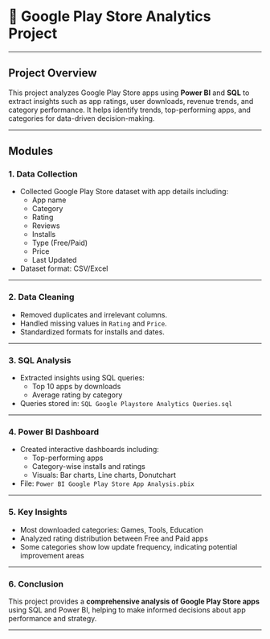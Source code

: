# 📱 **Google Play Store Analytics Project**

---

## **Project Overview**
This project analyzes Google Play Store apps using **Power BI** and **SQL** to extract insights such as app ratings, user downloads, revenue trends, and category performance. It helps identify trends, top-performing apps, and categories for data-driven decision-making.

---

## **Modules**

### **1. Data Collection**
- Collected Google Play Store dataset with app details including:
  - App name
  - Category
  - Rating
  - Reviews
  - Installs
  - Type (Free/Paid)
  - Price
  - Last Updated
- Dataset format: CSV/Excel

---

### **2. Data Cleaning**
- Removed duplicates and irrelevant columns.
- Handled missing values in `Rating` and `Price`.
- Standardized formats for installs and dates.

---

### **3. SQL Analysis**
- Extracted insights using SQL queries:
  - Top 10 apps by downloads
  - Average rating by category
- Queries stored in: `SQL Google Playstore Analytics Queries.sql`

---

### **4. Power BI Dashboard**
- Created interactive dashboards including:
  - Top-performing apps
  - Category-wise installs and ratings
  - Visuals: Bar charts, Line charts, Donutchart
- File: `Power BI Google Play Store App Analysis.pbix`

---

### **5. Key Insights**
- Most downloaded categories: Games, Tools, Education
- Analyzed rating distribution between Free and Paid apps
- Some categories show low update frequency, indicating potential improvement areas

---

### **6. Conclusion**
This project provides a **comprehensive analysis of Google Play Store apps** using SQL and Power BI, helping to make informed decisions about app performance and strategy.

---
